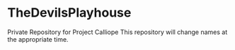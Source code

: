# TheDevilsPlayhouse
Private Repository for Project Calliope
 This repository will change names at the appropriate time.

